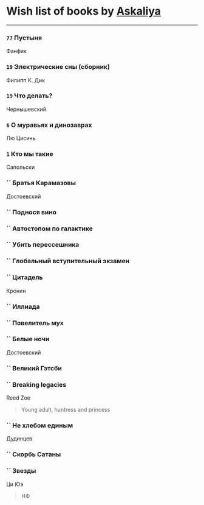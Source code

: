 # Wish list of books by [Askaliya](https://plus.google.com/u/0/108887983030919100717/)
---

### `77` Пустыня
Фанфик

### `19` Электрические сны (сборник)
Филипп К. Дик

### `19` Что делать?
Чернышевский

### `6` О муравьях и динозаврах
Лю Цисинь

### `1` Кто мы такие
Сапольски

### `` Братья Карамазовы
Достоевский

### `` Поднося вино

### `` Автостопом по галактике

### `` Убить перессешника

### `` Глобальный вступительный экзамен

### `` Цитадель
Кронин

### `` Иллиада

### `` Повелитель мух

### `` Белые ночи
Достоевский

### `` Великий Гэтсби

### `` Breaking legacies
Reed Zoe
> Young adult,  huntress and princess

### `` Не хлебом единым
Дудинцев

### `` Скорбь Сатаны

### `` Звезды
Ци Юэ
> НФ

